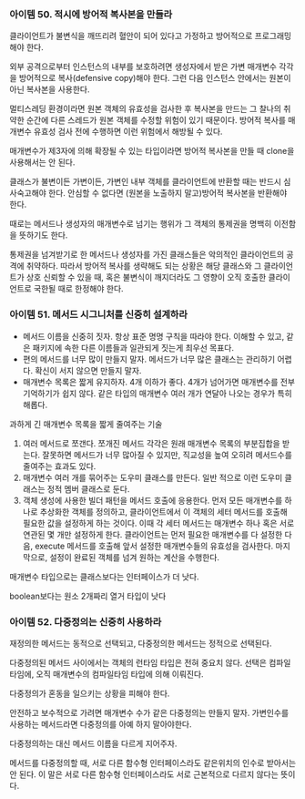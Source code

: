 ### 아이템 50. 적시에 방어적 복사본을 만들라

클라이언트가 불변식을 깨뜨리려 혈안이 되어 있다고 가정하고 방어적으로 프로그래밍해야 한다.

외부 공격으로부터 인스턴스의 내부를 보호하려면 생성자에서 받은 가변 매개변수 각각을 방어적으로 복사(defensive copy)해야 한다. 그런 다음 인스턴스 안에서는 원본이 아닌 복사본을 사용한다.

멀티스레딩 환경이라면 원본 객체의 유효성을 검사한 후 복사본을 만드는 그 찰나의 취약한 순간에 다른 스레드가 원본 객체를 수정할 위험이 있기 때문이다. 방어적 복사를 매개변수 유효성 검사 전에 수행하면 이런 위험에서 해방될 수 있다.

매개변수가 제3자에 의해 확장될 수 있는 타입이라면 방어적 복사본을 만들 때 clone을 사용해서는 안 된다.

클래스가 불변이든 가변이든, 가변인 내부 객체를 클라이언트에 반환할 때는 반드시 심사숙고해야 한다. 안심할 수 없다면 (원본을 노출하지 말고)방어적 복사본을 반환해야 한다.

때로는 메서드나 생성자의 매개변수로 넘기는 행위가 그 객체의 통제권을 명백히 이전함을 뜻하기도 한다.

통제권을 넘겨받기로 한 메서드나 생성자를 가진 클래스들은 악의적인 클라이언트의 공격에 취약하다. 따라서 방어적 복사를  생략해도 되는 상황은 해당 클래스와 그 클라이언트가 상호 신뢰할 수 있을 때, 혹은 불변식이 깨지더라도 그 영향이 오직 호출한 클라이언트로 국한될 때로 한정해야 한다.

### 아이템 51. 메서드 시그니처를 신중히 설계하라

- 메서드 이름을 신중히 짓자. 항상 표준 명명 구칙을 따라야 한다. 이해할 수 있고, 같은 패키지에 속한 다른 이름들과 일관되게 짓는게 최우선 목표다.
- 편의 메서드를 너무 많이 만들지 말자. 메서드가 너무 많은 클래스는 관리하기 어렵다. 확신이 서지 않으면 만들지 말자.
- 매개변수 목록은 짧게 유지하자. 4개 이하가 좋다. 4개가 넘어가면 매개변수를 전부 기억하기가 쉽지 않다. 같은 타입의 매개변수 여러 개가 연달아 나오는 경우가 특히 해롭다.

과하게 긴 매개변수 목록을 짧게 줄여주는 기술

1. 여러 메서드로 쪼갠다. 쪼개진 메서드 각각은 원래 매개변수 목록의 부분집합을 받는다. 잘못하면 메서드가 너무 많아질 수 있지만, 직교성을 높여 오히려 메서드수를 줄여주는 효과도 있다. 
2. 매개변수 여러 개를 묶어주는 도우미 클래스를 만든다. 일반 적으로 이런 도우미 클래스는 정적 멤버 클래스로 둔다.
3. 객체 생성에 사용한 빌더 패턴을 메서드 호출에 응용한다. 먼저 모든 매개변수를 하나로 추상화한 객체를 정의하고, 클라이언트에서 이 객체의 세터 메서드를 호출해 필요한 값을 설정하게 하는 것이다. 이때 각 세터 메서드는 매개변수 하나 혹은 서로 연관된 몇 개만 설정하게 한다. 클라이언트는 먼저 필요한 매개변수를 다 설정한 다음, execute 메서드를 호출해 앞서 설정한 매개변수들의 유효성을 검사한다. 마지막으로, 설정이 완료된 객체를 넘겨 원하는 계산을 수행한다.

매개변수 타입으로는 클래스보다는 인터페이스가 더 낫다.

boolean보다는 원소 2개짜리 열거 타입이 낫다

### 아이템 52. 다중정의는 신중히 사용하라

재정의한 메서드는 동적으로 선택되고, 다중정의한 메서드는 정적으로 선택된다. 

다중정의된 메서드 사이에서는 객체의 런타임 타입은 전혀 중요치 않다. 선택은 컴파일타임에, 오직 매개변수의 컴파일타임 타입에 의해 이뤄진다.

다중정의가 혼동을 일으키는 상황을 피해야 한다.

안전하고 보수적으로 가려면 매개변수 수가 같은 다중정의는 만들지 말자. 가변인수를 사용하는 메서드라면 다중정의를 아예 하지 말아야한다. 

다중정의하는 대신 메서드 이름을 다르게 지어주자.

메서드를 다중정의할 때, 서로 다른 함수형 인터페이스라도 같은위치의 인수로 받아서는 안 된다. 이 말은 서로 다른 함수형 인터페이스라도 서로 근본적으로 다르지 않다는 뜻이다.
